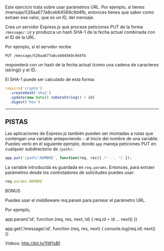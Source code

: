 Este ejercicio trata sobre usar parámetros URL.
Por ejemplo, si tienes /mensaje/526aa677a8ceb64569c9d4fb, entonces tienes que saber
como extraer ese valor, que es un ID, del mensaje.

Crea un servidor Express.js que procese peticiones PUT de la forma `/message/:id`
y produzca un hash SHA-1 de la fecha actual combinada con el ID de la URL.

Por ejemplo, si el servidor recibe

```
PUT /message/526aa677a8ceb64569c9d4fb
```

responderá con un hash de la fecha actual (como una cadena de caracteres (string)) y el ID.

El SHA-1 puede ser calculado de esta forma:

```js
require('crypto')
  .createHash('sha1')
  .update(new Date().toDateString() + id)
  .digest('hex')
```

-----------------------------

## PISTAS

Las aplicaciones de Express.js también pueden ser montadas a rutas que
contengan una variable anteponiendo `:` al inicio del nombre de una variable.
Puedes verlo en el siguiente ejemplo, donde `app` maneja peticiones PUT en
cualquier subdirectorio de `/path/`:

```js
app.put('/path/:NOMBRE', function(req, res){ /* ... */ });
```

La variable introducida es guardada en `req.params`. Entonces, para extraer
parámetros desde los controladores de solicitudes puedes usar:

```js
req.params.NOMBRE
```

BONUS

Puedes usar el middleware req.param para parsear el parámetro URL.

Por ejemplo,

app.param('id', function (req, res, next, id) {
  req.id = id
  ...
  next()
})

app.get('/message/:id', function (req, res, next) {
  console.log(req.id)
  next()
})

Videos: http://bit.ly/1jW1sBf.
